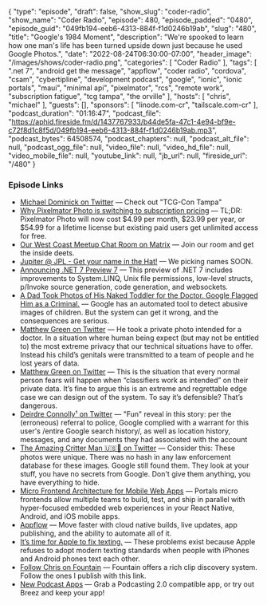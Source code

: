 {
  "type": "episode",
  "draft": false,
  "show_slug": "coder-radio",
  "show_name": "Coder Radio",
  "episode": 480,
  "episode_padded": "0480",
  "episode_guid": "049fb194-eeb6-4313-884f-f1d0246b19ab",
  "slug": "480",
  "title": "Google's 1984 Moment",
  "description": "We're spooked to learn how one man's life has been turned upside down just because he used Google Photos.",
  "date": "2022-08-24T06:30:00-07:00",
  "header_image": "/images/shows/coder-radio.png",
  "categories": [
    "Coder Radio"
  ],
  "tags": [
    ".net 7",
    "android get the message",
    "appflow",
    "coder radio",
    "cordova",
    "csam",
    "cybertipline",
    "development podcast",
    "google",
    "ionic",
    "ionic portals",
    "maui",
    "minimal api",
    "pixelmator",
    "rcs",
    "remote work",
    "subscription fatigue",
    "tcg tampa",
    "the orville"
  ],
  "hosts": [
    "chris",
    "michael"
  ],
  "guests": [],
  "sponsors": [
    "linode.com-cr",
    "tailscale.com-cr"
  ],
  "podcast_duration": "01:16:47",
  "podcast_file": "https://aphid.fireside.fm/d/1437767933/b44de5fa-47c1-4e94-bf9e-c72f8d1c8f5d/049fb194-eeb6-4313-884f-f1d0246b19ab.mp3",
  "podcast_bytes": 64508574,
  "podcast_chapters": null,
  "podcast_alt_file": null,
  "podcast_ogg_file": null,
  "video_file": null,
  "video_hd_file": null,
  "video_mobile_file": null,
  "youtube_link": null,
  "jb_url": null,
  "fireside_url": "/480"
}


### Episode Links

  * [Michael Dominick on Twitter](https://twitter.com/dominucco/status/1561200070514675713?s=20&t=FKbMCseTO9PmaqsC2dQcbw "Michael Dominick on Twitter") — Check out "TCG-Con Tampa"
  * [Why Pixelmator Photo is switching to subscription pricing](https://www.pixelmator.com/blog/2022/08/18/why-pixelmator-photo-is-switching-to-subscription-pricing-and-a-sneak-peek-at-pixelmator-photo-for-mac/ "Why Pixelmator Photo is switching to subscription pricing") — TL;DR: Pixelmator Photo will now cost $4.99 per month, $23.99 per year, or $54.99 for a lifetime license but existing paid users get unlimited access for free.
  * [Our West Coast Meetup Chat Room on Matrix](https://bit.ly/westcoastcrew "Our West Coast Meetup Chat Room on Matrix") — Join our room and get the inside deets.
  * [Jupiter @ JPL - Get your name in the Hat!](https://nextcloud.tuxies.party/apps/forms/FjFmqmReikJH2BwR "Jupiter @ JPL - Get your name in the Hat!") — We picking names SOON.
  * [Announcing .NET 7 Preview 7](https://devblogs.microsoft.com/dotnet/announcing-dotnet-7-preview-7/ "Announcing .NET 7 Preview 7") — This preview of .NET 7 includes improvements to System.LINQ, Unix file permissions, low-level structs, p/Invoke source generation, code generation, and websockets.
  * [A Dad Took Photos of His Naked Toddler for the Doctor. Google Flagged Him as a Criminal.](https://www.nytimes.com/2022/08/21/technology/google-surveillance-toddler-photo.html "A Dad Took Photos of His Naked Toddler for the Doctor. Google Flagged Him as a Criminal.") — Google has an automated tool to detect abusive images of children. But the system can get it wrong, and the consequences are serious.
  * [Matthew Green on Twitter](https://twitter.com/matthew_d_green/status/1561394797759324160 "Matthew Green on Twitter") — He took a private photo intended for a doctor. In a situation where human being expect (but may not be entitled to) the most extreme privacy that our technical situations have to offer. Instead his child’s genitals were transmitted to a team of people and he lost years of data.
  * [Matthew Green on Twitter](https://twitter.com/matthew_d_green/status/1561395142220599297 "Matthew Green on Twitter") — This is the situation that every normal person fears will happen when “classifiers work as intended” on their private data. It’s fine to argue this is an extreme and regrettable edge case we can design out of the system. To say it’s defensible? That’s dangerous.
  * [Deirdre Connolly¹ on Twitter](https://twitter.com/durumcrustulum/status/1561395961246597120 "Deirdre Connolly¹ on Twitter") — "Fun" reveal in this story: per the (erroneous) referral to police, Google complied with a warrant for this user's /entire Google search history/, as well as location history, messages, and any documents they had associated with the account
  * [The Amazing Critter Man 🇺🇸🐍 on Twitter](https://twitter.com/_critterman/status/1561405062882234368 "The Amazing Critter Man 🇺🇸🐍 on Twitter") — Consider this: These photos were unique. There was no hash in any law enforcement database for these images. Google still found them. They look at your stuff, you have no secrets from Google. Don't give them anything, you have everything to hide.
  * [Micro Frontend Architecture for Mobile Web Apps](https://ionic.io/portals "Micro Frontend Architecture for Mobile Web Apps") — Portals micro frontends allow multiple teams to build, test, and ship in parallel with hyper-focused embedded web experiences in your React Native, Android, and iOS mobile apps.
  * [Appflow](https://ionic.io/appflow "Appflow") — Move faster with cloud native builds, live updates, app publishing, and the ability to automate all of it.
  * [It’s time for Apple to fix texting.](https://www.android.com/get-the-message/ "It’s time for Apple to fix texting.") — These problems exist because Apple refuses to adopt modern texting standards when people with iPhones and Android phones text each other.
  * [Follow Chris on Fountain](https://fountain.fm/refer/chrislas-e72160c3c5 "Follow Chris on Fountain") — Fountain offers a rich clip discovery system. Follow the ones I publish with this link.
  * [New Podcast Apps](https://podcastindex.org/apps?appTypes=app&elements=Value "New Podcast Apps") — Grab a Podcasting 2.0 compatible app, or try out Breez and keep your app!


